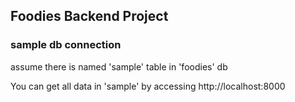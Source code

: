 ## Foodies Backend Project


### sample db connection
assume there is named 'sample' table in 'foodies' db

You can get all data in 'sample' by accessing http://localhost:8000